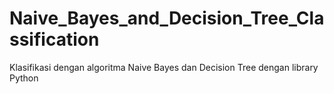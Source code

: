 # Naive_Bayes_and_Decision_Tree_Classification

Klasifikasi dengan algoritma Naive Bayes dan Decision Tree dengan library Python
